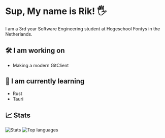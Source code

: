 # Sup, My name is Rik! 🖐

I am a 3rd year Software Engineering student at Hogeschool Fontys in the Netherlands.

## 🛠 I am working on
- Making a modern GitClient

## 🔭 I am currently learning
- Rust
- Tauri

## 📈 Stats
![Stats](https://github-readme-stats.vercel.app/api?username=RikThePixel&show_icons=true&theme=dark&hide_title=true&count_private=true)
![Top languages](https://github-readme-stats.vercel.app/api/top-langs/?username=RikThePixel&theme=dark&layout=compact)
